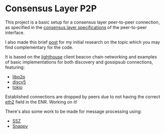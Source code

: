 # Consensus Layer P2P

This project is a basic setup for a consensus layer peer-to-peer connection, as specified in the [consensus layer specifications](https://github.com/ethereum/consensus-specs/blob/v1.2.0/specs/phase0/p2p-interface.md) of the peer-to-peer interface. 

I also made this brief [post](https://mirror.xyz/brechy.eth/gE8NFWIQ6sCcW7ayjy-79Uq6UDLKJ5UCvbBVA2XrBNg) for my initial research on the topic which you may find complementary for the code.

It is based on the [lighthouse](https://github.com/sigp/lighthouse) client beacon chain networking and examples of basic implementations for both discovery and gossipsub connections, featuring:

- [libp2p](https://github.com/libp2p/rust-libp2p)
- [discv5](https://github.com/sigp/discv5)
- [tokio](https://github.com/tokio-rs/tokio)

Established connections are dropped by peers due to not having the correct [eth2](https://github.com/ethereum/consensus-specs/blob/v1.2.0/specs/phase0/p2p-interface.md#eth2-field) field in the ENR. Working on it!

There's also some work to be made for message processing using:

- [SSZ](https://ethereum.org/en/developers/docs/data-structures-and-encoding/ssz/)
- [Snappy](https://en.wikipedia.org/wiki/Snappy_(compression))
